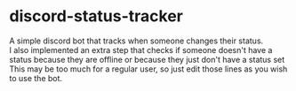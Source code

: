 # discord-status-tracker
A simple discord bot that tracks when someone changes their status. <br />
I also implemented an extra step that checks if someone doesn't have a status because they are offline or because they just don't have a status set <br />
This may be too much for a regular user, so just edit those lines as you wish to use the bot. <br />
